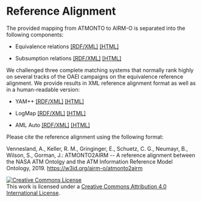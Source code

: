 Reference Alignment
==========
The provided mapping from ATMONTO to AIRM-O is separated into the following components:

* Equivalence relations [[RDF/XML]](https://raw.githubusercontent.com/airm-o/atmonto2airm/master/ReferenceAlignment-ATMONTO-AIRM-EQUIVALENCE.rdf) [[HTML]](ReferenceAlignment-ATMONTO-AIRM-EQUIVALENCE.html)

* Subsumption relations [[RDF/XML]](https://raw.githubusercontent.com/airm-o/atmonto2airm/master/ReferenceAlignment-ATMONTO-AIRM-EQUIVALENCE.rdf) [[HTML]](ReferenceAlignment-ATMONTO-AIRM-SUBSUMPTION.html)

We challenged three complete matching systems that normally rank highly on several tracks of the OAEI campaigns on the equivalence reference alignment. We provide results in XML reference alignment format as well as in a human-readable version:

* YAM++ [[RDF/XML]](https://raw.githubusercontent.com/airm-o/atmonto2airm/master/evaluation/YAMPlusPlusAlignment.rdf) [[HTML]](YAMPlusPlusAlignment.html)

* LogMap [[RDF/XML]](https://raw.githubusercontent.com/airm-o/atmonto2airm/master/evaluation/LogMapAlignment.rdf) [[HTML]](LogMapAlignment.html)

* AML Auto [[RDF/XML]](https://raw.githubusercontent.com/airm-o/atmonto2airm/master/evaluation/AMLAlignment_Auto.rdf) [[HTML]](AMLAlignment_Auto.html)

Please cite the reference alignment using the following format:

Vennesland, A., Keller, R. M., Gringinger, E., Schuetz, C. G., Neumayr, B., Wilson, S., Gorman, J.: ATMONTO2AIRM -- A reference alignment between the NASA ATM Ontolgy and the ATM Information Reference Model Ontology, 2019. https://w3id.org/airm-o/atmonto2airm

<a rel="license" href="http://creativecommons.org/licenses/by/4.0/"><img alt="Creative Commons License" style="border-width:0" src="https://i.creativecommons.org/l/by/4.0/88x31.png" /></a><br />This work is licensed under a <a rel="license" href="http://creativecommons.org/licenses/by/4.0/">Creative Commons Attribution 4.0 International License</a>.
